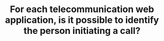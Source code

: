 ---
title: For each telecommunication web application, is it possible to identify the person initiating a call?
---
